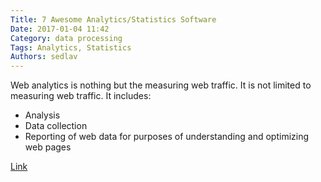 ```yaml
---
Title: 7 Awesome Analytics/Statistics Software
Date: 2017-01-04 11:42
Category: data processing
Tags: Analytics, Statistics
Authors: sedlav
---
```


Web analytics is nothing but the measuring web traffic. It is not limited to measuring web traffic. It includes:

* Analysis
* Data collection
* Reporting of web data for purposes of understanding and optimizing web pages

[Link](https://www.cyberciti.biz/open-source/7-awesome-open-source-analytics-weblog-analysis-softwares/)
